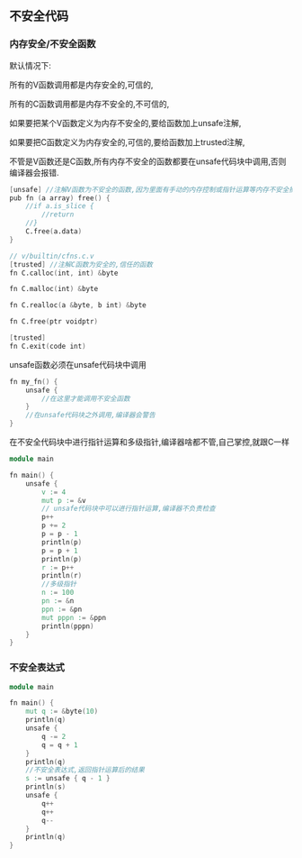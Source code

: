 ## 不安全代码

### 内存安全/不安全函数

默认情况下:

所有的V函数调用都是内存安全的,可信的,

所有的C函数调用都是内存不安全的,不可信的,

如果要把某个V函数定义为内存不安全的,要给函数加上unsafe注解,

如果要把C函数定义为内存安全的,可信的,要给函数加上trusted注解,

不管是V函数还是C函数,所有内存不安全的函数都要在unsafe代码块中调用,否则编译器会报错.

```v
[unsafe] //注解V函数为不安全的函数,因为里面有手动的内存控制或指针运算等内存不安全操作
pub fn (a array) free() {
	//if a.is_slice {
		//return
	//}
	C.free(a.data)
}
```

```v
// v/builtin/cfns.c.v
[trusted] //注解C函数为安全的,信任的函数
fn C.calloc(int, int) &byte

fn C.malloc(int) &byte

fn C.realloc(a &byte, b int) &byte

fn C.free(ptr voidptr)

[trusted]
fn C.exit(code int)
```

unsafe函数必须在unsafe代码块中调用

```v
fn my_fn() {
	unsafe {
		//在这里才能调用不安全函数
	}
	//在unsafe代码块之外调用,编译器会警告
}
```

在不安全代码块中进行指针运算和多级指针,编译器啥都不管,自己掌控,就跟C一样

```v
module main

fn main() {
	unsafe {
		v := 4
		mut p := &v
		// unsafe代码块中可以进行指针运算,编译器不负责检查
		p++
		p += 2
		p = p - 1
		println(p)
		p = p + 1
		println(p)
		r := p++
		println(r)
		//多级指针
		n := 100
		pn := &n
		ppn := &pn
		mut pppn := &ppn
		println(pppn)
	}
}

```

### 不安全表达式

```v
module main

fn main() {
	mut q := &byte(10)
	println(q)
	unsafe {
		q -= 2
		q = q + 1
	}
	println(q)
	//不安全表达式,返回指针运算后的结果
	s := unsafe { q - 1 }
	println(s)
	unsafe {
		q++
		q++
		q--
	}
	println(q)
}

```
